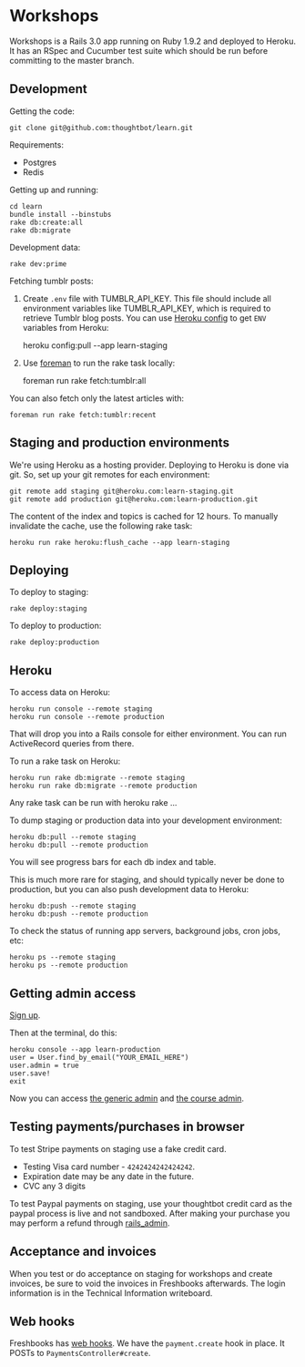 Workshops
========

Workshops is a Rails 3.0 app running on Ruby 1.9.2 and deployed to Heroku. It
has an RSpec and Cucumber test suite which should be run before committing to
the master branch.

Development
-----------

Getting the code:

    git clone git@github.com:thoughtbot/learn.git

Requirements:

* Postgres
* Redis

Getting up and running:

    cd learn
    bundle install --binstubs
    rake db:create:all
    rake db:migrate

Development data:

    rake dev:prime

Fetching tumblr posts:

1. Create `.env` file with TUMBLR_API_KEY. 
   This file should include all environment variables like TUMBLR_API_KEY, which is required to retrieve Tumblr blog posts. You can use [Heroku config](https://github.com/ddollar/heroku-config) to get `ENV` variables from Heroku:

    heroku config:pull --app learn-staging

2. Use [foreman](http://ddollar.github.com/foreman/) to run the rake task locally:

    foreman run rake fetch:tumblr:all

You can also fetch only the latest articles with:

    foreman run rake fetch:tumblr:recent

Staging and production environments
-----------------------------------

We're using Heroku as a hosting provider. Deploying to Heroku is done via git. So, set up your git remotes for each environment:

    git remote add staging git@heroku.com:learn-staging.git
    git remote add production git@heroku.com:learn-production.git

The content of the index and topics is cached for 12 hours. To manually invalidate the cache, use the following rake task:

    heroku run rake heroku:flush_cache --app learn-staging

Deploying
---------

To deploy to staging:

    rake deploy:staging

To deploy to production:

    rake deploy:production

Heroku
------

To access data on Heroku:

    heroku run console --remote staging
    heroku run console --remote production

That will drop you into a Rails console for either environment. You can run ActiveRecord queries from there.

To run a rake task on Heroku:

    heroku run rake db:migrate --remote staging
    heroku run rake db:migrate --remote production

Any rake task can be run with heroku rake ...

To dump staging or production data into your development environment:

    heroku db:pull --remote staging
    heroku db:pull --remote production

You will see progress bars for each db index and table.

This is much more rare for staging, and should typically never be done to production, but you can also push development data to Heroku:

    heroku db:push --remote staging
    heroku db:push --remote production

To check the status of running app servers, background jobs, cron jobs, etc:

    heroku ps --remote staging
    heroku ps --remote production

Getting admin access
--------------------

[Sign up](http://learn.thoughtbot.com/sign_up).

Then at the terminal, do this:

    heroku console --app learn-production
    user = User.find_by_email("YOUR_EMAIL_HERE")
    user.admin = true
    user.save!
    exit

Now you can access [the generic admin](http://learn.thoughtbot.com/new_admin) and [the course admin](http://learn.thoughtbot.com/admin).

Testing payments/purchases in browser
-------------------------------------

To test Stripe payments on staging use a fake credit card.

* Testing Visa card number - `4242424242424242`.
* Expiration date may be any date in the future.
* CVC any 3 digits

To test Paypal payments on staging, use your thoughtbot credit card as the paypal process is live and not sandboxed. After making your purchase you may perform a refund through [rails_admin](http://learn-staging.herokuapp.com/new_admin/purchase).

Acceptance and invoices
-----------------------

When you test or do acceptance on staging for workshops and create invoices, be 
sure to void the invoices in Freshbooks afterwards.  The login information is 
in the Technical Information writeboard.

Web hooks
---------

Freshbooks has [web hooks](http://developers.freshbooks.com/webhooks/). We have
the `payment.create` hook in place. It POSTs to `PaymentsController#create`.

